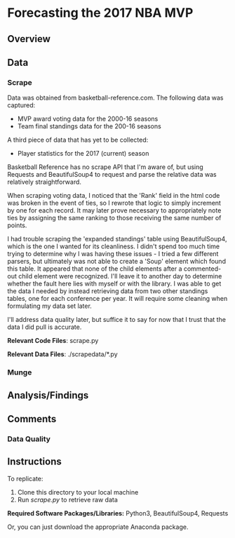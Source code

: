 # Forecasting the 2017 NBA MVP

## Overview




## Data

### Scrape

Data was obtained from basketball-reference.com. The following data was captured:

* MVP award voting data for the 2000-16 seasons
* Team final standings data for the 200-16 seasons

A third piece of data that has yet to be collected:

* Player statistics for the 2017 (current) season

Basketball Reference has no scrape API that I'm aware of, but using Requests and BeautifulSoup4 to request and parse the relative data was relatively straightforward.

When scraping voting data, I noticed that the 'Rank' field in the html code was broken in the event of ties, so I rewrote that logic to simply increment by one for each record. It may later prove necessary to appropriately note ties by assigning the same ranking to those receiving the same number of points.

I had trouble scraping the 'expanded standings' table using BeautifulSoup4, which is the one I wanted for its cleanliness. I didn't spend too much time trying to determine why I was having these issues - I tried a few different parsers, but ultimately was not able to create a 'Soup' element which found this table. It appeared that none of the child elements after a commented-out child element were recognized. I'll leave it to another day to determine whether the fault here lies with myself or with the library. I was able to get the data I needed by instead retrieving data from two other standings tables, one for each conference per year. It will require some cleaning when formulating my data set later.

I'll address data quality later, but suffice it to say for now that I trust that the data I did pull is accurate.


**Relevant Code Files**: scrape.py

**Relevant Data Files**: ./scrapedata/\*.py

### Munge



## Analysis/Findings



## Comments

### Data Quality



## Instructions

To replicate:
1. Clone this directory to your local machine
2. Run *scrape.py* to retrieve raw data

**Required Software Packages/Libraries:** Python3, BeautifulSoup4, Requests

Or, you can just download the appropriate Anaconda package.

